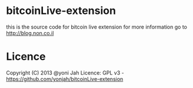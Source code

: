 bitcoinLive-extension
=====================

this is the source code for bitcoin live extension
for more information go to http://blog.non.co.il

Licence
=======
Copyright (C) 2013 @yoni Jah
Licence: GPL v3 - https://github.com/yonjah/bitcoinLive-extension

